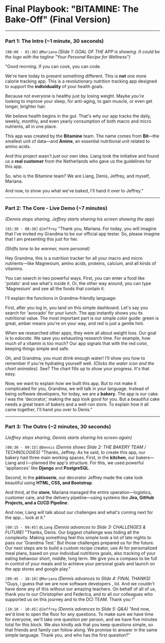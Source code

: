 

# **Final Playbook: "BITAMINE: The Bake-Off" (Final Version)**

---

### **Part 1: The Intro (~1 minute, 30 seconds)**

`[00:00 - 01:30]` ``@Mariana``
*(Slide 1: GOAL OF THE APP is showing. It could be the logo with the tagline "Your Personal Recipe for Wellness")*

"Good morning. If you can cook, you can code.

We're here today to present something different. This is **not** one more calorie tracking app. This is a revolutionary nutrition tracking app designed to support the **individuality** of your health goals.

Because not everyone is healthy just by losing weight. Maybe *you're* looking to improve your sleep, for anti-aging, to gain muscle, or even get longer, brighter hair.

We believe health begins in the gut. That's why our app tracks the daily, weekly, monthly, and even yearly consumption of both macro and micro nutrients, all in one place.

This app was created by the **Bitamine** team. The name comes from **Bit**—the smallest unit of data—and **Amine**, an essential nutritional unit related to amino acids.

And this project wasn't just our own idea. Liang took the initiative and found us a **real customer** from the Netherlands who gave us the guidelines for this app.

So, who is the Bitamine team? We are Liang, Denis, Jeffrey, and myself, Mariana.

And now, to show you what we've baked, I'll hand it over to Jeffrey."

---

### **Part 2: The Core - Live Demo (~7 minutes)**
*(Dennis stops sharing, Jeffrey starts sharing his screen showing the app)*

`[01:30 - 08:30]` ``@Jeffrey``
"Thank you, Mariana. For today, you will imagine that I've invited my Grandma to be our official app tester. So, please imagine that I am presenting this just for her.

*(Shifts tone to be warmer, more personal)*

Hey Grandma, this is a nutrition tracker for all your macro and micro nutrients—like Magnesium, amino acids, proteins, calcium, and all kinds of vitamins.

You can search in two powerful ways. First, you can enter a food like 'potato' and see what's inside it. Or, the other way around, you can type 'Magnesium' and see all the foods that contain it.

I'll explain the functions in Grandma-friendly language:

First, after you log in, you land on this simple dashboard. Let's say you search for 'avocado' for your lunch. The app instantly shows you its nutritional value. The most important part is our simple color guide: green is great, amber means you're on your way, and red is just a gentle hint.

When we researched other apps, they were all about weight loss. Our goal is to *educate*. We save you exhausting research time. For example, how much of a vitamin is too much? Our app signals that with the red color, keeping things simple and safe.

Oh, and Grandma, you must drink enough water! I'll show you how to remember if you're hydrating yourself well. *(Clicks the water icon and the chart animates)*. See? The chart fills up to show your progress. It's that easy.

Now, we want to explain how we built this app. But to not make it complicated for you, Grandma, we will talk in your language. Instead of being software developers, for today, we are a **bakery**. The app is our cake. I was the 'decorator,' making the app look good for you. But a beautiful cake needs a great team of bakers and a well-run store. To explain how it all came together, I'll hand you over to Denis."

---

### **Part 3: The Outro (~2 minutes, 30 seconds)**
*(Jeffrey stops sharing, Dennis starts sharing his screen again)*

`[08:30 - 09:15]` ``@Dennis``
*(Dennis shows Slide 2: THE BAKERY TEAM / TECHNOLOGIES)*
"Thanks, Jeffrey. As he said, to create this app, our bakery had three main working spaces.
First, in the **kitchen**, our bakers—Liang and I—planned the app's structure. For this, we used powerful 'appliances' like **Django** and **PostgreSQL**.

Second, in the **pâtisserie**, our decorator Jeffrey made the cake look beautiful using **HTML, CSS, and Bootstrap**.

And third, at the **store**, Mariana managed the entire operation—logistics, customer care, and the delivery pipeline—using systems like **Jira, GitHub Projects, and a CI/CD Pipeline**.

And now, Liang will talk about our challenges and what's coming next for the app... look at it."

`[09:15 - 09:45]` ``@Liang``
*(Dennis advances to Slide 3: CHALLENGES & FUTURE)*
"Thanks, Denis. Our biggest challenge was hiding all the complexity. Making something feel this simple took a lot of late nights to pass our 'Grandma Test.' But those challenges prepared us for the future. Our next steps are to build a custom recipe creator, use AI for personalized meal plans, based on your individual nutritions goals, also tracking of your eating behavour short, middle, long term. We give you a compass to be full in control of your meals and to achieve your personal goals and launch on the app stores and google play."

`[09:45 - 10:10]` ``@Mariana``
*(Dennis advances to Slide 4: FINAL THANKS)*
"Guys, i guess that we are now software developers , lol. And we couldn't have done any of this without our amazing teachers. On behalf of all of us, thank you to our Christopher and Federica, and to all our colleagues who supported us on this journey and to the DCI TEAM. Thank you !"

`[10:10 - 10:45]` ``@Jeffrey``
*(Dennis advances to Slide 5: Q&A)*
"And now, we'd love to open the floor for any questions. To make sure we have time for everyone, we'll take one question per person, and we have five minutes total for this block. We also kindly ask that you keep questions simple, so that friends and family can follow along. We promise to answer in the same simple language. Thank you, and who has the first question?"
